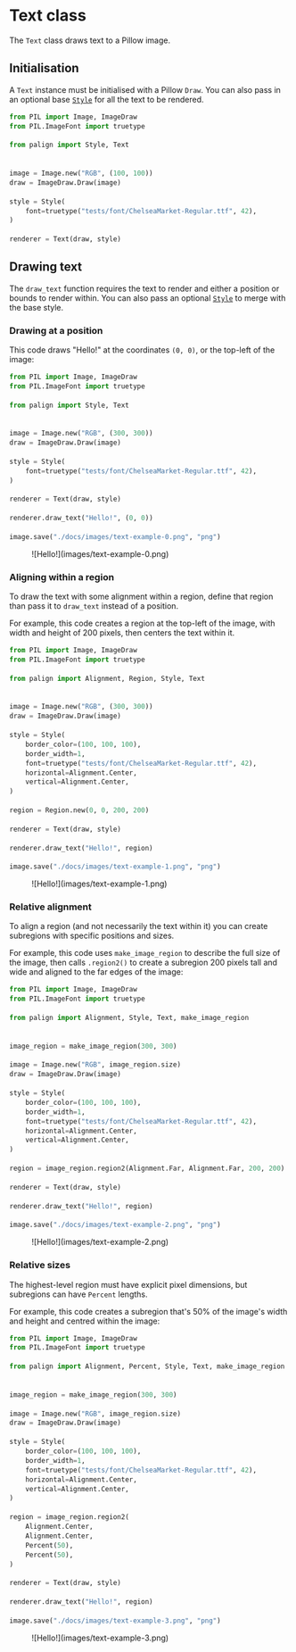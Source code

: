 # Text class

The `Text` class draws text to a Pillow image.

## Initialisation

A `Text` instance must be initialised with a Pillow `Draw`. You can also pass in an optional base [`Style`](./style.md) for all the text to be rendered.

```python
from PIL import Image, ImageDraw
from PIL.ImageFont import truetype

from palign import Style, Text


image = Image.new("RGB", (100, 100))
draw = ImageDraw.Draw(image)

style = Style(
    font=truetype("tests/font/ChelseaMarket-Regular.ttf", 42),
)

renderer = Text(draw, style)
```

## Drawing text

The `draw_text` function requires the text to render and either a position or bounds to render within. You can also pass an optional [`Style`](./style.md) to merge with the base style.

### Drawing at a position

This code draws "Hello!" at the coordinates `(0, 0)`, or the top-left of the image:

```python
from PIL import Image, ImageDraw
from PIL.ImageFont import truetype

from palign import Style, Text


image = Image.new("RGB", (300, 300))
draw = ImageDraw.Draw(image)

style = Style(
    font=truetype("tests/font/ChelseaMarket-Regular.ttf", 42),
)

renderer = Text(draw, style)

renderer.draw_text("Hello!", (0, 0))

image.save("./docs/images/text-example-0.png", "png")
```

<figure markdown>
  ![Hello!](images/text-example-0.png)
</figure>

### Aligning within a region

To draw the text with some alignment within a region, define that region than pass it to `draw_text` instead of a position.

For example, this code creates a region at the top-left of the image, with width and height of 200 pixels, then centers the text within it.

```python
from PIL import Image, ImageDraw
from PIL.ImageFont import truetype

from palign import Alignment, Region, Style, Text


image = Image.new("RGB", (300, 300))
draw = ImageDraw.Draw(image)

style = Style(
    border_color=(100, 100, 100),
    border_width=1,
    font=truetype("tests/font/ChelseaMarket-Regular.ttf", 42),
    horizontal=Alignment.Center,
    vertical=Alignment.Center,
)

region = Region.new(0, 0, 200, 200)

renderer = Text(draw, style)

renderer.draw_text("Hello!", region)

image.save("./docs/images/text-example-1.png", "png")
```

<figure markdown>
  ![Hello!](images/text-example-1.png)
</figure>

### Relative alignment

To align a region (and not necessarily the text within it) you can create subregions with specific positions and sizes.

For example, this code uses `make_image_region` to describe the full size of the image, then calls `.region2()` to create a subregion 200 pixels tall and wide and aligned to the far edges of the image:

```python
from PIL import Image, ImageDraw
from PIL.ImageFont import truetype

from palign import Alignment, Style, Text, make_image_region


image_region = make_image_region(300, 300)

image = Image.new("RGB", image_region.size)
draw = ImageDraw.Draw(image)

style = Style(
    border_color=(100, 100, 100),
    border_width=1,
    font=truetype("tests/font/ChelseaMarket-Regular.ttf", 42),
    horizontal=Alignment.Center,
    vertical=Alignment.Center,
)

region = image_region.region2(Alignment.Far, Alignment.Far, 200, 200)

renderer = Text(draw, style)

renderer.draw_text("Hello!", region)

image.save("./docs/images/text-example-2.png", "png")
```

<figure markdown>
  ![Hello!](images/text-example-2.png)
</figure>

### Relative sizes

The highest-level region must have explicit pixel dimensions, but subregions can have `Percent` lengths.

For example, this code creates a subregion that's 50% of the image's width and height and centred within the image:

```python
from PIL import Image, ImageDraw
from PIL.ImageFont import truetype

from palign import Alignment, Percent, Style, Text, make_image_region


image_region = make_image_region(300, 300)

image = Image.new("RGB", image_region.size)
draw = ImageDraw.Draw(image)

style = Style(
    border_color=(100, 100, 100),
    border_width=1,
    font=truetype("tests/font/ChelseaMarket-Regular.ttf", 42),
    horizontal=Alignment.Center,
    vertical=Alignment.Center,
)

region = image_region.region2(
    Alignment.Center,
    Alignment.Center,
    Percent(50),
    Percent(50),
)

renderer = Text(draw, style)

renderer.draw_text("Hello!", region)

image.save("./docs/images/text-example-3.png", "png")
```

<figure markdown>
  ![Hello!](images/text-example-3.png)
</figure>
